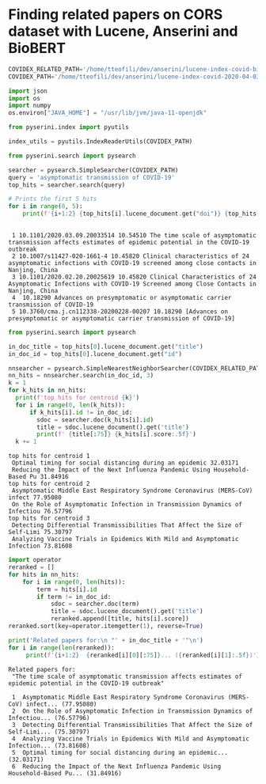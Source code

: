 # Finding related papers on CORS dataset with Lucene, Anserini and BioBERT

```python
COVIDEX_RELATED_PATH='/home/tteofili/dev/anserini/lucene-index-covid-biobert-centroids'
COVIDEX_PATH='/home/tteofili/dev/anserini/lucene-index-covid-2020-04-03'
```


```python
import json
import os
import numpy
os.environ["JAVA_HOME"] = "/usr/lib/jvm/java-11-openjdk"
```


```python
from pyserini.index import pyutils

index_utils = pyutils.IndexReaderUtils(COVIDEX_PATH)
```


```python
from pyserini.search import pysearch

searcher = pysearch.SimpleSearcher(COVIDEX_PATH)
query = 'asymptomatic transmission of COVID-19'
top_hits = searcher.search(query)

# Prints the first 5 hits
for i in range(0, 5):
    print(f'{i+1:2} {top_hits[i].lucene_document.get("doi")} {top_hits[i].score:.5f} {top_hits[i].lucene_document.get("title")} ')
    

```

     1 10.1101/2020.03.09.20033514 10.54510 The time scale of asymptomatic transmission affects estimates of epidemic potential in the COVID-19 outbreak 
     2 10.1007/s11427-020-1661-4 10.45820 Clinical characteristics of 24 asymptomatic infections with COVID-19 screened among close contacts in Nanjing, China 
     3 10.1101/2020.02.20.20025619 10.45820 Clinical Characteristics of 24 Asymptomatic Infections with COVID-19 Screened among Close Contacts in Nanjing, China 
     4  10.18290 Advances on presymptomatic or asymptomatic carrier transmission of COVID-19 
     5 10.3760/cma.j.cn112338-20200228-00207 10.18290 [Advances on presymptomatic or asymptomatic carrier transmission of COVID-19] 



```python
from pyserini.search import pysearch

in_doc_title = top_hits[0].lucene_document.get("title")
in_doc_id = top_hits[0].lucene_document.get("id")

nnsearcher = pysearch.SimpleNearestNeighborSearcher(COVIDEX_RELATED_PATH)
nn_hits = nnsearcher.search(in_doc_id, 3)
k = 1
for k_hits in nn_hits:
  print(f'top hits for centroid {k}')
  for i in range(0, len(k_hits)):
      if k_hits[i].id != in_doc_id:
        sdoc = searcher.doc(k_hits[i].id)
        title = sdoc.lucene_document().get('title')
        print(f' {title[:75]} {k_hits[i].score:.5f}')
  k += 1
```

    top hits for centroid 1
     Optimal timing for social distancing during an epidemic 32.03171
     Reducing the Impact of the Next Influenza Pandemic Using Household-Based Pu 31.84916
    top hits for centroid 2
     Asymptomatic Middle East Respiratory Syndrome Coronavirus (MERS-CoV) infect 77.95080
     On the Role of Asymptomatic Infection in Transmission Dynamics of Infectiou 76.57796
    top hits for centroid 3
     Detecting Differential Transmissibilities That Affect the Size of Self-Limi 75.30797
     Analyzing Vaccine Trials in Epidemics With Mild and Asymptomatic Infection 73.81608



```python
import operator
reranked = []
for hits in nn_hits:
    for i in range(0, len(hits)):
        term = hits[i].id
        if term != in_doc_id:
            sdoc = searcher.doc(term)
            title = sdoc.lucene_document().get('title')
            reranked.append([title, hits[i].score])
reranked.sort(key=operator.itemgetter(1), reverse=True)
```


```python
print('Related papers for:\n "' + in_doc_title + '"\n')
for i in range(len(reranked)):
     print(f'{i+1:2}  {reranked[i][0][:75]}... ({reranked[i][1]:.5f})')
```

    Related papers for:
     "The time scale of asymptomatic transmission affects estimates of epidemic potential in the COVID-19 outbreak"
    
     1  Asymptomatic Middle East Respiratory Syndrome Coronavirus (MERS-CoV) infect... (77.95080)
     2  On the Role of Asymptomatic Infection in Transmission Dynamics of Infectiou... (76.57796)
     3  Detecting Differential Transmissibilities That Affect the Size of Self-Limi... (75.30797)
     4  Analyzing Vaccine Trials in Epidemics With Mild and Asymptomatic Infection... (73.81608)
     5  Optimal timing for social distancing during an epidemic... (32.03171)
     6  Reducing the Impact of the Next Influenza Pandemic Using Household-Based Pu... (31.84916)
